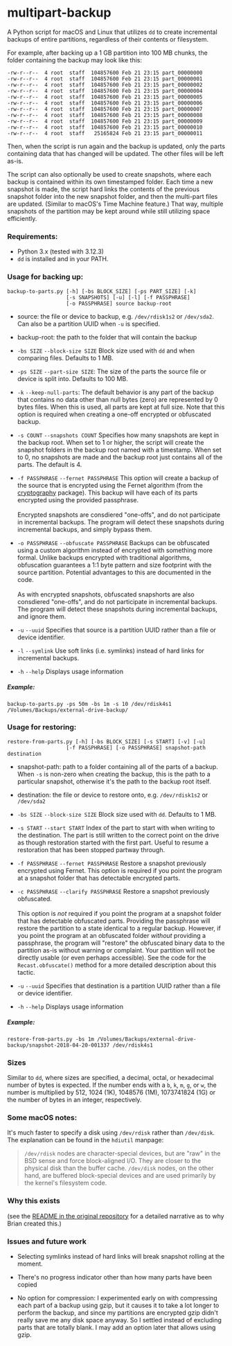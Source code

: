 # multipart-backup

A Python script for macOS and Linux that utilizes `dd` to create incremental backups of entire partitions, regardless of their contents or filesystem.

For example, after backing up a 1 GB partition into 100 MB chunks, the folder containing the backup may look like this:

    -rw-r--r--  4 root  staff  104857600 Feb 21 23:15 part_00000000
    -rw-r--r--  4 root  staff  104857600 Feb 21 23:15 part_00000001
    -rw-r--r--  4 root  staff  104857600 Feb 21 23:15 part_00000002
    -rw-r--r--  4 root  staff  104857600 Feb 21 23:15 part_00000004
    -rw-r--r--  4 root  staff  104857600 Feb 21 23:15 part_00000005
    -rw-r--r--  4 root  staff  104857600 Feb 21 23:15 part_00000006
    -rw-r--r--  4 root  staff  104857600 Feb 21 23:15 part_00000007
    -rw-r--r--  4 root  staff  104857600 Feb 21 23:15 part_00000008
    -rw-r--r--  4 root  staff  104857600 Feb 21 23:15 part_00000009
    -rw-r--r--  4 root  staff  104857600 Feb 21 23:15 part_00000010
    -rw-r--r--  4 root  staff   25165824 Feb 21 23:15 part_00000011

Then, when the script is run again and the backup is updated, only the parts containing data that has changed will be updated. The other files will be left as-is.

The script can also optionally be used to create snapshots, where each backup is contained within its own timestamped folder. Each time a new snapshot is made, the script hard links the contents of the previous snapshot folder into the new snapshot folder, and then the multi-part files are updated. (Similar to macOS's Time Machine feature.) That way, multiple snapshots of the partition may be kept around while still utilizing space efficiently.

### Requirements:

- Python 3.x (tested with 3.12.3)
- `dd` is installed and in your PATH.

### Usage for backing up:

    backup-to-parts.py [-h] [-bs BLOCK_SIZE] [-ps PART_SIZE] [-k]
                       [-s SNAPSHOTS] [-u] [-l] [-f PASSPHRASE]
                       [-o PASSPHRASE] source backup-root

* source: the file or device to backup, e.g. `/dev/rdisk1s2` or `/dev/sda2`. Can also be a partition UUID when `-u` is specified.

* backup-root: the path to the folder that will contain the backup

* `-bs SIZE` `--block-size SIZE`
Block size used with `dd` and when comparing files. Defaults to 1 MB.

* `-ps SIZE` `--part-size SIZE`:
The size of the parts the source file or device is split into. Defaults to 100 MB.

* `-k` `--keep-null-parts`:
The default behavior is any part of the backup that contains no data other than null bytes (zero) are represented by 0 bytes files. When this is used, all parts are kept at full size.  Note that this option is required when creating a one-off encrypted or obfuscated backup.

* `-s COUNT` `--snapshots COUNT`
Specifies how many snapshots are kept in the backup root. When set to 1 or higher, the script will create the snapshot folders in the backup root named with a timestamp. When set to 0, no snapshots are made and the backup root just contains all of the parts. The default is 4.

* `-f PASSPHRASE` `--fernet PASSPHRASE`
This option will create a backup of the source that is encrypted using the Fernet algorithm (from the [cryptography](https://pypi.org/search/?q=cryptography) package).  This backup will have each of its parts encrypted using the provided passphrase.<br><br>
Encrypted snapshots are consdiered "one-offs", and do not participate in incremental backups.  The program will detect these snapshots during incremental backups, and simply bypass them.

* `-o PASSPHRASE` `--obfuscate PASSPHRASE`
Backups can be obfuscated using a custom algorithm instead of encrypted with something more formal.  Unlike backups encrypted with traditional algorithms, obfuscation guarantees a 1:1 byte pattern and size footprint with the source partition.  Potential advantages to this are documented in the code.<br><br>
As with encrypted snapshots, obfuscated snapshorts are also consdiered "one-offs", and do not participate in incremental backups.  The program will detect these snapshots during incremental backups, and ignore them.

* `-u` `--uuid`
Specifies that source is a partition UUID rather than a file or device identifier.

* `-l` `--symlink`
Use soft links (i.e. symlinks) instead of hard links for incremental backups.

* `-h` `--help`
Displays usage information

##### Example:

    backup-to-parts.py -ps 50m -bs 1m -s 10 /dev/rdisk4s1 /Volumes/Backups/external-drive-backup/

### Usage for restoring:

    restore-from-parts.py [-h] [-bs BLOCK_SIZE] [-s START] [-v] [-u]
                       [-f PASSPHRASE] [-o PASSPHRASE] snapshot-path destination

* snapshot-path: path to a folder containing all of the parts of a backup. When `-s` is non-zero when creating the backup, this is the path to a particular snapshot, otherwise it's the path to the backup root itself.

* destination: the file or device to restore onto, e.g. `/dev/rdisk1s2` or `/dev/sda2`

* `-bs SIZE` `--block-size SIZE`
Block size used with `dd`. Defaults to 1 MB.

* `-s START` `--start START`
Index of the part to start with when writing to the destination. The part is still written to the correct point on the drive as though restoration started with the first part. Useful to resume a restoration that has been stopped partway through.

* `-f PASSPHRASE` `--fernet PASSPHRASE`
Restore a snapshot previously encrypted using Fernet.  This option is required if you point the program at a snapshot folder that has detectable encrypted parts.

* `-c PASSPHRASE` `--clarify PASSPHRASE`
Restore a snapshot previously obfuscated.<br><br>
This option is _not_ required if you point the program at a snapshot folder that has detectable obfuscated parts.  Providing the passphrase will restore the partition to a state identical to a regular backup.  However, if you point the program at an obfuscated folder _without_ providing a passphrase, the program will "restore" the obfuscated binary data to the partition as-is without warning or complaint.  Your partition will not be directly usable (or even perhaps accessible).  See the code for the `Recast.obfuscate()` method for a more detailed description about this tactic.

* `-u` `--uuid`
Specifies that destination is a partition UUID rather than a file or device identifier.

* `-h` `--help`
Displays usage information

##### Example:

    restore-from-parts.py -bs 1m /Volumes/Backups/external-drive-backup/snapshot-2018-04-20-001337 /dev/rdisk4s1

### Sizes

Similar to `dd`, where sizes are specified, a decimal, octal, or hexadecimal number of bytes is expected.  If the number ends with a `b`, `k`, `m`, `g`, or `w`, the number is multiplied by 512, 1024 (1K), 1048576 (1M), 1073741824 (1G) or the number of bytes in an integer, respectively.

### Some macOS notes:

It's much faster to specify a disk using `/dev/rdisk` rather than `/dev/disk`. The explanation can be found in the `hdiutil` manpage:

> `/dev/rdisk` nodes are character-special devices, but are "raw" in the BSD sense and force block-aligned I/O. They are closer to the physical disk than the buffer cache. `/dev/disk` nodes, on the other hand, are buffered block-special devices and are used primarily by the kernel's filesystem code.

### Why this exists

(see the [README in the original repository](https://github.com/briankendall/multipart-backup) for a detailed narrative as to why Brian created this.)

### Issues and future work

- Selecting symlinks instead of hard links will break snapshot rolling at the moment.

- There's no progress indicator other than how many parts have been copied

- No option for compression: I experimented early on with compressing each part of a backup using gzip, but it causes it to take a lot longer to perform the backup, and since my partitions are encrypted gzip didn't really save me any disk space anyway. So I settled instead of excluding parts that are totally blank. I may add an option later that allows using gzip.
